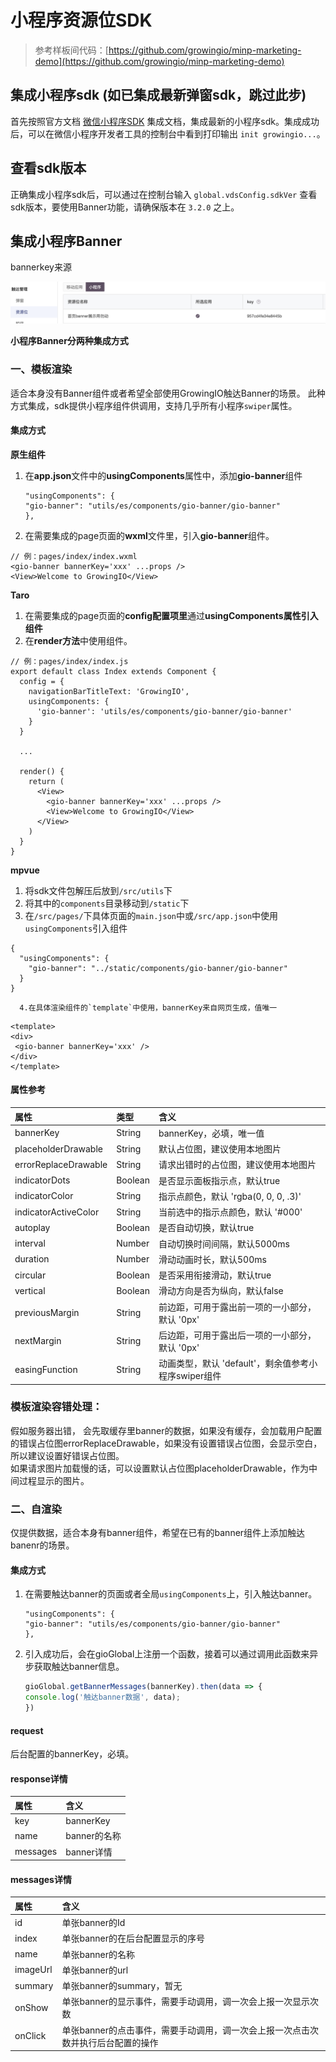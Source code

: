 # 小程序资源位SDK

> 参考样板间代码：[https://github.com/growingio/minp-marketing-demo](https://github.com/growingio/minp-marketing-demo)

## 集成小程序sdk \(如已集成最新弹窗sdk，跳过此步\)

首先按照官方文档 [微信小程序SDK](https://docs.growingio.com/docs/sdk-integration/xiao-cheng-xu-xiao-you-xi-yi-ji-nei-qian-ye-sdk/wei-xin-xiao-cheng-xu-sdk-sdk-ban-ben1.9.1/) 集成文档，集成最新的小程序sdk。集成成功后，可以在微信小程序开发者工具的控制台中看到打印输出 `init growingio...`。

## 查看sdk版本

正确集成小程序sdk后，可以通过在控制台输入 `global.vdsConfig.sdkVer` 查看sdk版本，要使用Banner功能，请确保版本在 `3.2.0` 之上。

## 集成小程序Banner

bannerkey来源

![](../../../.gitbook/assets/image%20%2889%29.png)

**小程序Banner分两种集成方式**

### 一、模板渲染

适合本身没有Banner组件或者希望全部使用GrowingIO触达Banner的场景。 此种方式集成，sdk提供小程序组件供调用，支持几乎所有小程序`swiper`属性。

#### 集成方式

**原生组件**

1. 在**app.json**文件中的**usingComponents**属性中，添加**gio-banner**组件

   ```text
   "usingComponents": {
   "gio-banner": "utils/es/components/gio-banner/gio-banner"
   },
   ```

2. 在需要集成的page页面的**wxml**文件里，引入**gio-banner**组件。

```text
// 例：pages/index/index.wxml
<gio-banner bannerKey='xxx' ...props />
<View>Welcome to GrowingIO</View>
```



**Taro**

1. 在需要集成的page页面的**config配置项里**通过**usingComponents属性引入组件**
2. 在**render方法**中使用组件。

```text
// 例：pages/index/index.js
export default class Index extends Component {
  config = {
    navigationBarTitleText: 'GrowingIO',
    usingComponents: {
      'gio-banner': 'utils/es/components/gio-banner/gio-banner'
    }
  }
  
  ...
  
  render() {
    return (
      <View>
        <gio-banner bannerKey='xxx' ...props />
        <View>Welcome to GrowingIO</View>
      </View>
    )
  }
}
```



**mpvue**

1. 将sdk文件包解压后放到`/src/utils`下
2. 将其中的`components`目录移动到`/static`下
3. 在`/src/pages/`下具体页面的`main.json`中或`/src/app.json`中使用`usingComponents`引入组件

```text
{
  "usingComponents": {
    "gio-banner": "../static/components/gio-banner/gio-banner"
  }
}
```

      4.在具体渲染组件的`template`中使用，bannerKey来自网页生成，值唯一

```text
<template>
<div>
 <gio-banner bannerKey='xxx' />
</div>
</template>
```

#### 属性参考

| 属性 | 类型 | 含义 |
| :--- | :--- | :--- |
| bannerKey | String | bannerKey，必填，唯一值 |
| placeholderDrawable | String | 默认占位图，建议使用本地图片 |
| errorReplaceDrawable | String | 请求出错时的占位图，建议使用本地图片 |
| indicatorDots | Boolean | 是否显示面板指示点，默认true |
| indicatorColor | String | 指示点颜色，默认 'rgba\(0, 0, 0, .3\)' |
| indicatorActiveColor | String | 当前选中的指示点颜色，默认 '\#000' |
| autoplay | Boolean | 是否自动切换，默认true |
| interval | Number | 自动切换时间间隔，默认5000ms |
| duration | Number | 滑动动画时长，默认500ms |
| circular | Boolean | 是否采用衔接滑动，默认true |
| vertical | Boolean | 滑动方向是否为纵向，默认false |
| previousMargin | String | 前边距，可用于露出前一项的一小部分，默认 '0px' |
| nextMargin | String | 后边距，可用于露出后一项的一小部分，默认 '0px' |
| easingFunction | String | 动画类型，默认 'default'，剩余值参考小程序swiper组件 |

### 模板渲染容错处理：

假如服务器出错， 会先取缓存里banner的数据，如果没有缓存，会加载用户配置的错误占位图errorReplaceDrawable，如果没有设置错误占位图，会显示空白，所以建议设置好错误占位图。  
如果请求图片加载慢的话，可以设置默认占位图placeholderDrawable，作为中间过程显示的图片。

### 二、自渲染

仅提供数据，适合本身有banner组件，希望在已有的banner组件上添加触达banenr的场景。

#### 集成方式

1. 在需要触达banner的页面或者全局`usingComponents`上，引入触达banner。

   ```text
   "usingComponents": {
   "gio-banner": "utils/es/components/gio-banner/gio-banner"
   },
   ```

2. 引入成功后，会在gioGlobal上注册一个函数，接着可以通过调用此函数来异步获取触达banner信息。

   ```javascript
   gioGlobal.getBannerMessages(bannerKey).then(data => {
   console.log('触达banner数据', data);
   })
   ```

#### request

后台配置的bannerKey，必填。

#### response详情

| 属性 | 含义 |
| :--- | :--- |
| key | bannerKey |
| name | banner的名称 |
| messages | banner详情 |

#### messages详情

| 属性 | 含义 |
| :--- | :--- |
| id | 单张banner的Id |
| index | 单张banner的在后台配置显示的序号 |
| name | 单张banner的名称 |
| imageUrl | 单张banner的url |
| summary | 单张banner的summary，暂无 |
| onShow | 单张banner的显示事件，需要手动调用，调一次会上报一次显示次数 |
| onClick | 单张banner的点击事件，需要手动调用，调一次会上报一次点击次数并执行后台配置的操作 |

